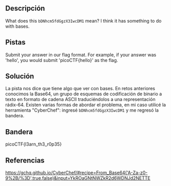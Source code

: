 ## Descripción
What does this `bDNhcm5fdGgzX3IwcDM1` mean? I think it has something to do with bases.

## Pistas 
Submit your answer in our flag format. For example, if your answer was 'hello', you would submit 'picoCTF{hello}' as the flag.

## Solución
La pista nos dice que tiene algo que ver con bases. En retos anteriores conocimos la Base64, un grupo de esquemas de codificación de binario a texto en formato de cadena ASCII traduciéndolos a una representación rádix-64. 
Existen varias formas de abordar el problema, en mi caso utilicé la herramienta "CyberChef": ingresé `bDNhcm5fdGgzX3IwcDM1` y me regresó la bandera.

## Bandera
picoCTF{l3arn_th3_r0p35}

## Referencias
https://gchq.github.io/CyberChef/#recipe=From_Base64('A-Za-z0-9%2B/%3D',true,false)&input=YkROaGNtNWZkR2d6WDNJd2NETTE